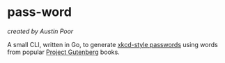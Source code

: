# pass-word

_created by Austin Poor_

A small CLI, written in Go, to generate [xkcd-style passwords](https://preshing.com/20110811/xkcd-password-generator/) using words from popular [Project Gutenberg](https://www.gutenberg.org/) books.



